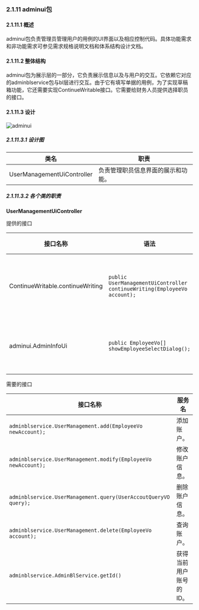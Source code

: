### 2.1.11 adminui包

#### 2.1.11.1 概述

adminui包负责管理员管理用户的用例的UI界面以及相应控制代码。具体功能需求和非功能需求可参见需求规格说明文档和体系结构设计文档。

#### 2.1.11.2 整体结构

adminui包为展示层的一部分，它负责展示信息以及与用户的交互。它依赖它对应的adminblservice包与bl层进行交互。由于它有填写单据的用例，为了实现草稿箱功能，它还需要实现ContinueWritable接口。它需要给财务人员提供选择职员的接口。

#### 2.1.11.3 设计

![adminui](/Users/ricering/ERPnju/docs/详细设计文档/img/设计图/adminui.png)

##### 2.1.11.3.1 设计图

| 类名                         | 职责                |
| -------------------------- | ----------------- |
| UserManagementUiController | 负责管理职员信息界面的展示和功能。 |



##### 2.1.11.3.2 各个类的职责

**UserManagementUiController**

提供的接口

| 接口名称                             | 语法                                       | 前置条件           | 后置条件        |
| -------------------------------- | ---------------------------------------- | -------------- | ----------- |
| ContinueWritable.continueWriting | `public UserManagementUiController continueWriting(EmployeeVo account);` | 输入有效的用于继续填写单据。 | 初始化传入单据的内容。 |
| adminui.AdminInfoUi              | `public EmployeeVo[] showEmployeeSelectDialog();` | 查询并选择有效的职员。    | 返回职员的详细信息。  |

需要的接口

| 接口名称                                     | 服务名          |
| ---------------------------------------- | ------------ |
| `adminblservice.UserManagement.add(EmployeeVo newAccount);` | 添加账户。        |
| `adminblservice.UserManagement.modify(EmployeeVo newAccount);` | 修改账户信息。      |
| `adminblservice.UserManagement.query(UserAccoutQueryVO query);` | 删除账户信息。      |
| `adminblservice.UserManagement.delete(EmployeeVo account);` | 查询账户。        |
| `adminblservice.AdminBlService.getId()`  | 获得当前用户账号的ID。 |

